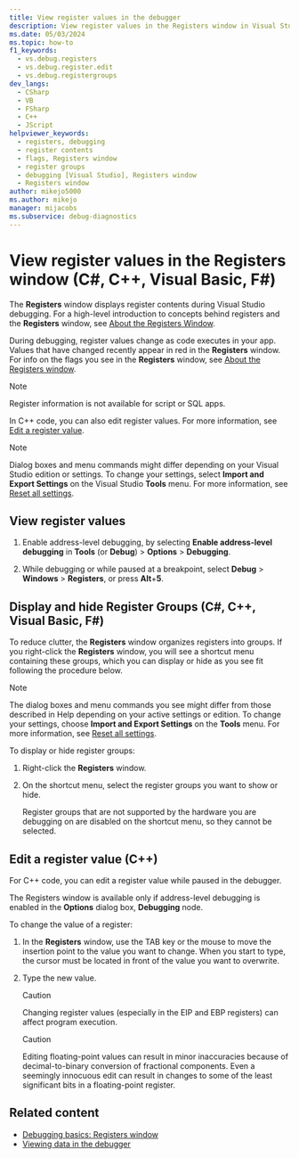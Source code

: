 ```yaml
---
title: View register values in the debugger
description: View register values in the Registers window in Visual Studio. During debugging, register values change as code executes in your app.
ms.date: 05/03/2024
ms.topic: how-to
f1_keywords: 
  - vs.debug.registers
  - vs.debug.register.edit
  - vs.debug.registergroups
dev_langs: 
  - CSharp
  - VB
  - FSharp
  - C++
  - JScript
helpviewer_keywords: 
  - registers, debugging
  - register contents
  - flags, Registers window
  - register groups
  - debugging [Visual Studio], Registers window
  - Registers window
author: mikejo5000
ms.author: mikejo
manager: mijacobs
ms.subservice: debug-diagnostics
---
```


# View register values in the Registers window (C#, C++, Visual Basic, F#)

The **Registers** window displays register contents during Visual Studio debugging. For a high-level introduction to concepts behind registers and the **Registers** window, see [About the Registers Window](../debugger/debugging-basics-registers-window.md).

During debugging, register values change as code executes in your app. Values that have changed recently appear in red in the **Registers** window. For info on the flags you see in the **Registers** window, see [About the Registers window](../debugger/debugging-basics-registers-window.md).

> [!NOTE]
> Register information is not available for script or SQL apps.

In C++ code, you can also edit register values. For more information, see [Edit a register value](#edit-a-register-value-c).

>[!NOTE]
>Dialog boxes and menu commands might differ depending on your Visual Studio edition or settings. To change your settings, select **Import and Export Settings** on the Visual Studio **Tools** menu. For more information, see [Reset all settings](../ide/personalizing-the-visual-studio-ide.md#reset-all-settings).

## View register values

1. Enable address-level debugging, by selecting **Enable address-level debugging** in **Tools** (or **Debug**) > **Options** > **Debugging**.

1. While debugging or while paused at a breakpoint, select **Debug** > **Windows** > **Registers**, or press **Alt**+**5**.

## Display and hide Register Groups (C#, C++, Visual Basic, F#)

To reduce clutter, the **Registers** window organizes registers into groups. If you right-click the **Registers** window, you will see a shortcut menu containing these groups, which you can display or hide as you see fit following the procedure below.

> [!NOTE]
> The dialog boxes and menu commands you see might differ from those described in Help depending on your active settings or edition. To change your settings, choose **Import and Export Settings** on the **Tools** menu. For more information, see [Reset all settings](../ide/personalizing-the-visual-studio-ide.md#reset-all-settings).

To display or hide register groups:

1. Right-click the **Registers** window.

2. On the shortcut menu, select the register groups you want to show or hide.

     Register groups that are not supported by the hardware you are debugging on are disabled on the shortcut menu, so they cannot be selected.

## Edit a register value (C++)

For C++ code, you can edit a register value while paused in the debugger.

The Registers window is available only if address-level debugging is enabled in the **Options** dialog box, **Debugging** node.

To change the value of a register:

1. In the **Registers** window, use the TAB key or the mouse to move the insertion point to the value you want to change. When you start to type, the cursor must be located in front of the value you want to overwrite.

2. Type the new value.

    > [!CAUTION]
    > Changing register values (especially in the EIP and EBP registers) can affect program execution.

    > [!CAUTION]
    > Editing floating-point values can result in minor inaccuracies because of decimal-to-binary conversion of fractional components. Even a seemingly innocuous edit can result in changes to some of the least significant bits in a floating-point register.

## Related content

- [Debugging basics: Registers window](../debugger/debugging-basics-registers-window.md)
- [Viewing data in the debugger](../debugger/viewing-data-in-the-debugger.md)
